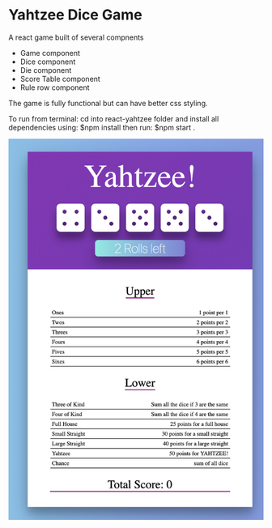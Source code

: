 <h1>Yahtzee Dice Game</h1>
<p>A react game built of several compnents</p>

<ul>
    <li>Game component</li>
    <li>Dice component</li>
    <li>Die component</li>
    <li>Score Table component</li>
    <li>Rule row component</li>
</ul>
<p>The game is fully functional but can have better css styling.</p>
<p>To run from terminal: cd into react-yahtzee folder and install all dependencies using: $npm install then run: $npm start .</p>

<img src="./yahtzee.png">

